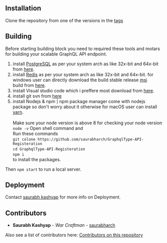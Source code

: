 
## Installation

Clone the repository from one of the versions in the [tags](https://github.com/saurabharch/GraphqlType-API-Registration/tags)

## Building
Before starting building block you need to required these tools and motars for building your scalable GraphQL API endpoint.<br>
1. install [PostgreSQL](https://www.postgresql.org/download/) as per your system arch as like 32x-bit and 64x-bit from [here](https://www.postgresql.org/download/).
2. install [Redis](https://redis.io/download) as per your system arch as like 32x-bit and 64x-bit. for windows user can directly         download the build stable release [msi](https://github.com/MicrosoftArchive/redis/releases) <br>build from [here](https://github.com/MicrosoftArchive/redis/releases).<br>
3. install Visual studio code which i preffere most download from [here](https://code.visualstudio.com/).<br>
4. install git svn from [here](https://git-scm.com/download/)<br>
5. install Nodejs & npm | npm package manager come with nodejs package so don't worry about it otherwise for macOS user can install [yarn](https://yarnpkg.com/lang/en/docs/install/).<br><br>
Make sure your node version is above 8 for checking your node version <br>
`node -v`
Open shell command and <br>
Run these commands<br>
`git colone https://github.com/saurabharch/GraphqlType-API-Registeration` <br>
`cd GraphqlType-API-Registeration`<br>
`npm i`<br>
to install the packages.

Then `npm start` to run a local server.

## Deployment

Contact [saurabh kashyap](mailto:saurabh@raindigi.com) for more info on Deployment.

## Contributors


- **Saurabh Kashyap** - *War Craftman* - [saurabharch](https://github.com/saurabharch)

Also see a list of contributors here: [Contributors on this repository](https://github.com/saurabharch/GraphqlType-API-Registration/graphs/contributors)
